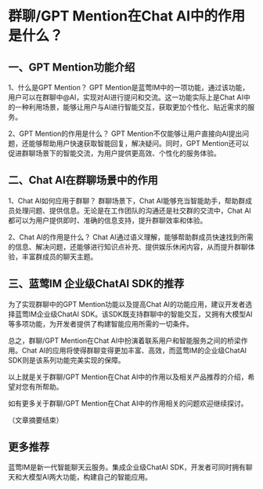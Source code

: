 # 群聊/GPT Mention在Chat AI中的作用是什么？

## 一、GPT Mention功能介绍

1、什么是GPT Mention？
GPT Mention是蓝莺IM中的一项功能，通过该功能，用户可以在群聊中@AI，实现对AI进行提问和交流。这一功能实际上是Chat AI中的一种利用场景，能够让用户与AI进行智能交互，获取更加个性化、贴近需求的服务。

2、GPT Mention的作用是什么？
GPT Mention不仅能够让用户直接向AI提出问题，还能够帮助用户快速获取智能回复，解决疑问。同时，GPT Mention还可以促进群聊场景下的智能交流，为用户提供更高效、个性化的服务体验。

## 二、Chat AI在群聊场景中的作用

1、Chat AI如何应用于群聊？
群聊场景下，Chat AI能够充当智能助手，帮助群成员处理问题、提供信息。无论是在工作团队的沟通还是社交群的交流中，Chat AI都可以为用户提供即时、准确的信息支持，提升群聊效率和体验。

2、Chat AI的作用是什么？
Chat AI通过语义理解，能够帮助群成员快速找到所需的信息、解决问题，还能够进行知识点补充、提供娱乐休闲内容，从而提升群聊体验，丰富群成员的聊天主题。

## 三、蓝莺IM 企业级ChatAI SDK的推荐

为了实现群聊中的GPT Mention功能以及提高Chat AI的功能应用，建议开发者选择蓝莺IM企业级ChatAI SDK。该SDK既支持群聊中的智能交互，又拥有大模型AI等多项功能，为开发者提供了构建智能应用所需的一切条件。

总之，群聊/GPT Mention在Chat AI中扮演着联系用户和智能服务之间的桥梁作用。Chat AI的应用将使得群聊变得更加丰富、高效，而蓝莺IM的企业级ChatAI SDK则是该系列功能完美实现的保障。

以上就是关于群聊/GPT Mention在Chat AI中的作用以及相关产品推荐的介绍，希望对您有所帮助。

如有更多关于群聊/GPT Mention在Chat AI中的作用相关的问题欢迎继续探讨。

（文章摘要结束）

## 更多推荐

蓝莺IM是新一代智能聊天云服务。集成企业级ChatAI SDK，开发者可同时拥有聊天和大模型AI两大功能，构建自己的智能应用。